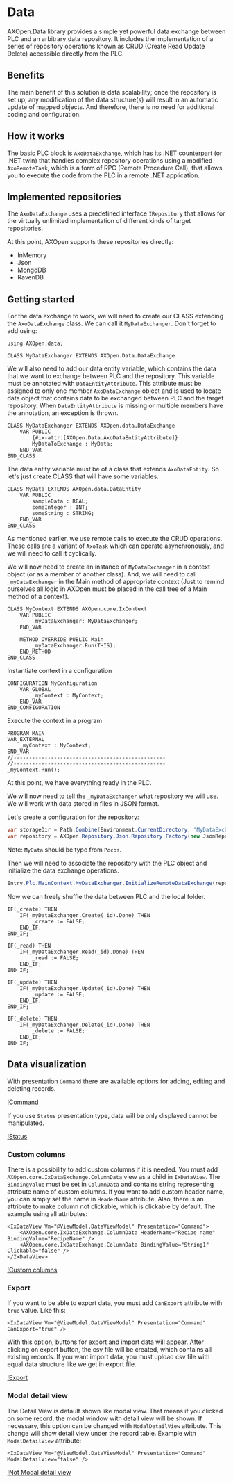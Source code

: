 # Data

AXOpen.Data library provides a simple yet powerful data exchange between PLC and an arbitrary data repository. It includes the implementation of a series of repository operations known as CRUD (Create Read Update Delete) accessible directly from the PLC.

## Benefits

The main benefit of this solution is data scalability; once the repository is set up, any modification of the data structure(s) will result in an automatic update of mapped objects. And therefore, there is no need for additional coding and configuration.

## How it works

The basic PLC block is `AxoDataExchange`, which has its .NET counterpart (or .NET twin) that handles complex repository operations using a modified `AxoRemoteTask`, which is a form of RPC (Remote Procedure Call), that allows you to execute the code from the PLC in a remote .NET application.

## Implemented repositories

The `AxoDataExchange` uses a predefined interface `IRepository` that allows for the virtually unlimited implementation of different kinds of target repositories.

At this point, AXOpen supports these repositories directly:

- InMemory
- Json
- MongoDB
- RavenDB

## Getting started

For the data exchange to work, we will need to create our CLASS extending the `AxoDataExchange` class. We can call it `MyDataExchanger`. Don't forget to add using:
```
using AXOpen.data;
```

~~~
CLASS MyDataExchanger EXTENDS AXOpen.Data.DataExchange 
~~~

We will also need to add our data entity variable, which contains the data that we want to exchange between PLC and the repository. This variable must be annotated with `DataEntityAttribute`. This attribute must be assigned to only one member `AxoDataExchange` object and is used to locate data object that contains data to be exchanged between PLC and the target repository. When `DataEntityAttribute` is missing or multiple members have the annotation, an exception is thrown.

~~~
CLASS MyDataExchanger EXTENDS AXOpen.data.DataExchange
    VAR PUBLIC
        {#ix-attr:[AXOpen.Data.AxoDataEntityAttribute]}
        MyDataToExchange : MyData;
    END_VAR  
END_CLASS  
~~~

The data entity variable must be of a class that extends `AxoDataEntity`. So let's just create CLASS that will have some variables.

~~~
CLASS MyData EXTENDS AXOpen.data.DataEntity
    VAR PUBLIC
        sampleData : REAL;
        someInteger : INT;
        someString : STRING;
    END_VAR 
END_CLASS
~~~

As mentioned earlier, we use remote calls to execute the CRUD operations. These calls are a variant of `AxoTask` which can operate asynchronously, and we will need to call it cyclically.

We will now need to create an instance of `MyDataExchanger` in a context object (or as a member of another class). And, we will need to call `_myDataExchanger` in the Main method of appropriate context (Just to remind ourselves all logic in AXOpen must be placed in the call tree of a Main method of a context).

~~~
CLASS MyContext EXTENDS AXOpen.core.IxContext    
    VAR PUBLIC         
        _myDataExchanger: MyDataExchanger;
    END_VAR

    METHOD OVERRIDE PUBLIC Main
        _myDataExchanger.Run(THIS);
    END_METHOD
END_CLASS
~~~

Instantiate context in a configuration
~~~
CONFIGURATION MyConfiguration
    VAR_GLOBAL
        _myContext : MyContext;       
    END_VAR
END_CONFIGURATION
~~~

Execute the context in a program
~~~
PROGRAM MAIN
VAR_EXTERNAL
    _myContext : MyContext;
END_VAR
//-------------------------------------------------
//-------------------------------------------------
_myContext.Run();
~~~


At this point, we have everything ready in the PLC.

We will now need to tell the `_myDataExchanger` what repository we will use. We will work with data stored in files in JSON format.

Let's create a configuration for the repository:

~~~ C#
var storageDir = Path.Combine(Environment.CurrentDirectory, "MyDataExchangeData");
var repository = AXOpen.Repository.Json.Repository.Factory(new JsonRepositorySettings<MyData>(storageDir));
~~~

Note: `MyData` should be type from `Pocos`.

Then we will need to associate the repository with the PLC object and initialize the data exchange operations.

~~~ C#
Entry.Plc.MainContext.MyDataExchanger.InitializeRemoteDataExchange(repository);
~~~

Now we can freely shuffle the data between PLC and the local folder.
```
IF(_create) THEN
    IF(_myDataExchanger.Create(_id).Done) THEN
        _create := FALSE;
    END_IF;
END_IF;

IF(_read) THEN
    IF(_myDataExchanger.Read(_id).Done) THEN
        _read := FALSE;
    END_IF;
END_IF;

IF(_update) THEN
    IF(_myDataExchanger.Update(_id).Done) THEN
        _update := FALSE;
    END_IF;
END_IF;

IF(_delete) THEN
    IF(_myDataExchanger.Delete(_id).Done) THEN
        _delete := FALSE;
    END_IF;
END_IF;
```

## Data visualization

With presentation `Command` there are available options for adding, editing and deleting records.

[!Command](~/articles/data/images/Command.png)

If you use `Status` presentation type, data will be only displayed cannot be manipulated.

[!Status](~/articles/data/images/Status.png)

### Custom columns

There is a possibility to add custom columns if it is needed. You must add `AXOpen.core.IxDataExchange.ColumnData` view as a child in `IxDataView`. The `BindingValue` must be set in `ColumnData` and contains string representing attribute name of custom columns. If you want to add custom header name, you can simply set the name in `HeaderName` attribute. Also, there is an attribute to make column not clickable, which is clickable by default. The example using all attributes:

~~~
<IxDataView Vm="@ViewModel.DataViewModel" Presentation="Command">
    <AXOpen.core.IxDataExchange.ColumnData HeaderName="Recipe name" BindingValue="RecipeName" />
    <AXOpen.core.IxDataExchange.ColumnData BindingValue="String1" Clickable="false" />
</IxDataView>
~~~

[!Custom columns](~/articles/data/images/CustomColumns.png)

### Export

If you want to be able to export data, you must add `CanExport` attribute with `true` value. Like this:

~~~
<IxDataView Vm="@ViewModel.DataViewModel" Presentation="Command" CanExport="true" />
~~~

With this option, buttons for export and import data will appear. After clicking on export button, the csv file will be created, which contains all existing records. If you want import data, you must upload csv file with equal data structure like we get in export file.

[!Export](~/articles/data/images/Export.png)

### Modal detail view

The Detail View is default shown like modal view. That means if you clicked on some record, the modal window with detail view will be shown. If necessary, this option can be changed with `ModalDetailView` attribute. This change will show detail view under the record table. Example with `ModalDetailView` attribute:

~~~
<IxDataView Vm="@ViewModel.DataViewModel" Presentation="Command" ModalDetailView="false" />
~~~

[!Not Modal detail view](~/articles/data/images/NotModal.png)
